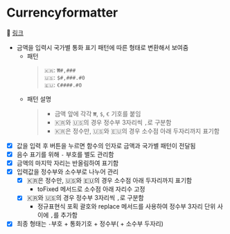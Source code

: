 # Currencyformatter

🔗 [링크](https://itso-wavy.github.io/JS-challenges/Currencyformatter/index.html)

- 금액을 입력시 국가별 통화 표기 패턴에 따른 형태로 변환해서 보여줌
  - 패턴
    > `🇰🇷`: `₩#,###` <br>
    > `🇺🇸`: `$#,###.#0` <br>
    > `🇪🇺`: `€####.#0` <br>
  - 패턴 설명
    > * 금액 앞에 각각 `₩`, `$`, `€` 기호를 붙임 <br>
    > * 🇰🇷와 🇺🇸의 경우 정수부 3자리씩 `,`로 구분함 <br>
    > * 🇰🇷은 정수만, 🇺🇸와 🇪🇺의 경우 소수점 아래 두자리까지 표기함 <br>

- [x] 값을 입력 후 버튼을 누르면 함수의 인자로 금액과 국가별 패턴이 전달됨
- [x] 음수 표기를 위해 `-` 부호를 별도 관리함
- [x] 금액의 마지막 자리는 반올림하여 표기함
- [x] 입력값을 정수부와 소수부로 나누어 관리
  - [x] 🇰🇷은 정수만, 🇺🇸와 🇪🇺의 경우 소수점 아래 두자리까지 표기함
    - toFixed 메서드로 소수점 아래 자리수 고정
  - [x] 🇰🇷와 🇺🇸의 경우 정수부 3자리씩 `,`로 구분함
    - 정규표현식 포획 괄호와 replace 메서드를 사용하여 정수부 3자리 단위 사이에 `,`를 추가함
- [x] 최종 형태는 `-`부호 + 통화기호 + 정수부( + 소수부 두자리) 
